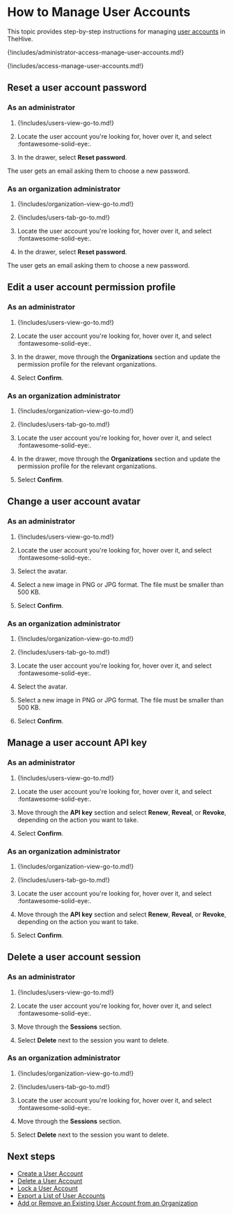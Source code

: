 # How to Manage User Accounts

This topic provides step-by-step instructions for managing [user accounts](about-user-accounts.md) in TheHive.

{!includes/administrator-access-manage-user-accounts.md!}

{!includes/access-manage-user-accounts.md!}

## Reset a user account password

### As an administrator

1. {!includes/users-view-go-to.md!}

2. Locate the user account you're looking for, hover over it, and select :fontawesome-solid-eye:.

3. In the drawer, select **Reset password**.

The user gets an email asking them to choose a new password.

### As an organization administrator

1. {!includes/organization-view-go-to.md!}

2. {!includes/users-tab-go-to.md!}

3. Locate the user account you're looking for, hover over it, and select :fontawesome-solid-eye:.

4. In the drawer, select **Reset password**.

The user gets an email asking them to choose a new password.

## Edit a user account permission profile

### As an administrator

1. {!includes/users-view-go-to.md!}

2. Locate the user account you're looking for, hover over it, and select :fontawesome-solid-eye:.

3. In the drawer, move through the **Organizations** section and update the permission profile for the relevant organizations.

4. Select **Confirm**.

### As an organization administrator

1. {!includes/organization-view-go-to.md!}

2. {!includes/users-tab-go-to.md!}

3. Locate the user account you're looking for, hover over it, and select :fontawesome-solid-eye:.

4. In the drawer, move through the **Organizations** section and update the permission profile for the relevant organizations.

5. Select **Confirm**.

## Change a user account avatar

### As an administrator

1. {!includes/users-view-go-to.md!}

2. Locate the user account you're looking for, hover over it, and select :fontawesome-solid-eye:.

3. Select the avatar.

4. Select a new image in PNG or JPG format. The file must be smaller than 500 KB.

5. Select **Confirm**.

### As an organization administrator

1. {!includes/organization-view-go-to.md!}

2. {!includes/users-tab-go-to.md!}

3. Locate the user account you're looking for, hover over it, and select :fontawesome-solid-eye:.

4. Select the avatar.

5. Select a new image in PNG or JPG format. The file must be smaller than 500 KB.

6. Select **Confirm**.

## Manage a user account API key

### As an administrator

1. {!includes/users-view-go-to.md!}

2. Locate the user account you're looking for, hover over it, and select :fontawesome-solid-eye:.

3. Move through the **API key** section and select **Renew**, **Reveal**, or **Revoke**, depending on the action you want to take.

4. Select **Confirm**.

### As an organization administrator

1. {!includes/organization-view-go-to.md!}

2. {!includes/users-tab-go-to.md!}

3. Locate the user account you're looking for, hover over it, and select :fontawesome-solid-eye:.

4. Move through the **API key** section and select **Renew**, **Reveal**, or **Revoke**, depending on the action you want to take.

5. Select **Confirm**.

## Delete a user account session

### As an administrator

1. {!includes/users-view-go-to.md!}

2. Locate the user account you're looking for, hover over it, and select :fontawesome-solid-eye:.

3. Move through the **Sessions** section.

4. Select **Delete** next to the session you want to delete.

### As an organization administrator

1. {!includes/organization-view-go-to.md!}

2. {!includes/users-tab-go-to.md!}

3. Locate the user account you're looking for, hover over it, and select :fontawesome-solid-eye:.

4. Move through the **Sessions** section.

5. Select **Delete** next to the session you want to delete.

<h2>Next steps</h2>

* [Create a User Account](add-a-user-account.md)
* [Delete a User Account](delete-a-user-account.md)
* [Lock a User Account](lock-a-user-account.md)
* [Export a List of User Accounts](export-list-user-accounts.md)
* [Add or Remove an Existing User Account from an Organization](../../../../administration/organizations/add-remove-an-existing-user-account-from-an-organization.md)